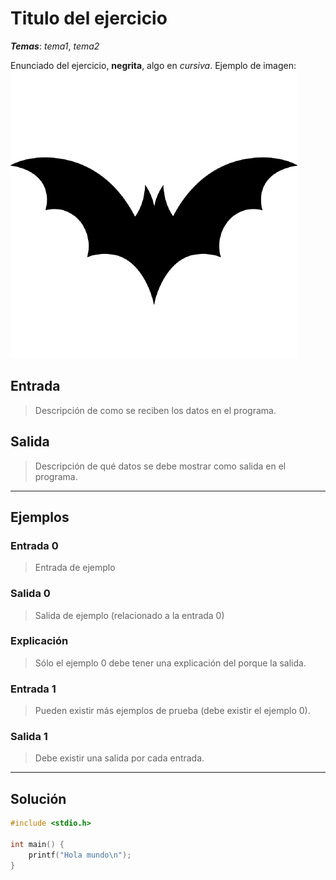 # Titulo del ejercicio

_**Temas**_: _tema1_, _tema2_

Enunciado del ejercicio, **negrita**, algo en _cursiva_.
Ejemplo de imagen:
![](img\bat.png)

## Entrada

> Descripción de como se reciben los datos en el programa.

## Salida

> Descripción de qué datos se debe mostrar como salida en el programa.

---

## Ejemplos

### Entrada 0

> Entrada de ejemplo

### Salida 0

> Salida de ejemplo (relacionado a la entrada 0)

### Explicación

> Sólo el ejemplo 0 debe tener una explicación del porque la salida.

### Entrada 1

> Pueden existir más ejemplos de prueba (debe existir el ejemplo 0).

### Salida 1

> Debe existir una salida por cada entrada.

---

## Solución

```C
#include <stdio.h>

int main() {
    printf("Hola mundo\n");
}

```
